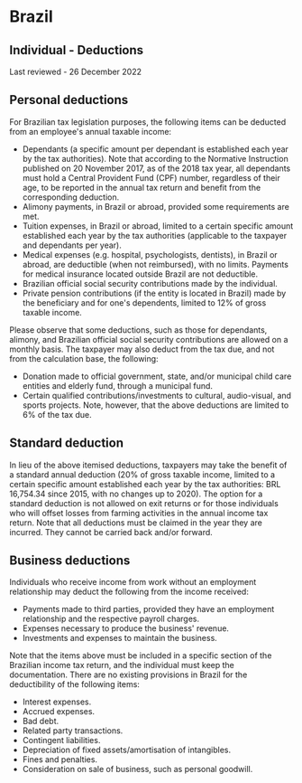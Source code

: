 # Brazil
## Individual - Deductions
Last reviewed - 26 December 2022
## Personal deductions
For Brazilian tax legislation purposes, the following items can be deducted from an employee's annual taxable income:
  * Dependants (a specific amount per dependant is established each year by the tax authorities). Note that according to the Normative Instruction published on 20 November 2017, as of the 2018 tax year, all dependants must hold a Central Provident Fund (CPF) number, regardless of their age, to be reported in the annual tax return and benefit from the corresponding deduction.
  * Alimony payments, in Brazil or abroad, provided some requirements are met.
  * Tuition expenses, in Brazil or abroad, limited to a certain specific amount established each year by the tax authorities (applicable to the taxpayer and dependants per year).
  * Medical expenses (e.g. hospital, psychologists, dentists), in Brazil or abroad, are deductible (when not reimbursed), with no limits. Payments for medical insurance located outside Brazil are not deductible.
  * Brazilian official social security contributions made by the individual.
  * Private pension contributions (if the entity is located in Brazil) made by the beneficiary and for one's dependents, limited to 12% of gross taxable income.


Please observe that some deductions, such as those for dependants, alimony, and Brazilian official social security contributions are allowed on a monthly basis.
The taxpayer may also deduct from the tax due, and not from the calculation base, the following:
  * Donation made to official government, state, and/or municipal child care entities and elderly fund, through a municipal fund.
  * Certain qualified contributions/investments to cultural, audio-visual, and sports projects. Note, however, that the above deductions are limited to 6% of the tax due.


## Standard deduction
In lieu of the above itemised deductions, taxpayers may take the benefit of a standard annual deduction (20% of gross taxable income, limited to a certain specific amount established each year by the tax authorities: BRL 16,754.34 since 2015, with no changes up to 2020). The option for a standard deduction is not allowed on exit returns or for those individuals who will offset losses from farming activities in the annual income tax return.
Note that all deductions must be claimed in the year they are incurred. They cannot be carried back and/or forward.
## Business deductions
Individuals who receive income from work without an employment relationship may deduct the following from the income received:
  * Payments made to third parties, provided they have an employment relationship and the respective payroll charges.
  * Expenses necessary to produce the business' revenue.
  * Investments and expenses to maintain the business.


Note that the items above must be included in a specific section of the Brazilian income tax return, and the individual must keep the documentation.
There are no existing provisions in Brazil for the deductibility of the following items:
  * Interest expenses.
  * Accrued expenses.
  * Bad debt.
  * Related party transactions.
  * Contingent liabilities.
  * Depreciation of fixed assets/amortisation of intangibles.
  * Fines and penalties.
  * Consideration on sale of business, such as personal goodwill.


